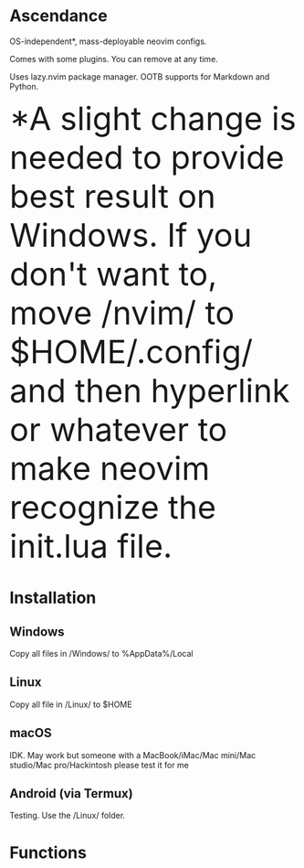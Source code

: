 # Ascendance
OS-independent*, mass-deployable neovim configs.

Comes with some plugins. You can remove at any time.

Uses lazy.nvim package manager. OOTB supports for Markdown and Python.

<span style="font-size:4em;"> *A slight change is needed to provide best result on Windows. If you don't want to, move /nvim/ to $HOME/.config/ and then hyperlink or whatever to make neovim recognize the init.lua file. </span>

# Installation
## Windows
Copy all files in /Windows/ to %AppData%/Local
## Linux
Copy all file in /Linux/ to $HOME
## macOS
IDK. May work but someone with a MacBook/iMac/Mac mini/Mac studio/Mac pro/Hackintosh please test it for me
## Android (via Termux)
Testing. Use the /Linux/ folder.

# Functions

